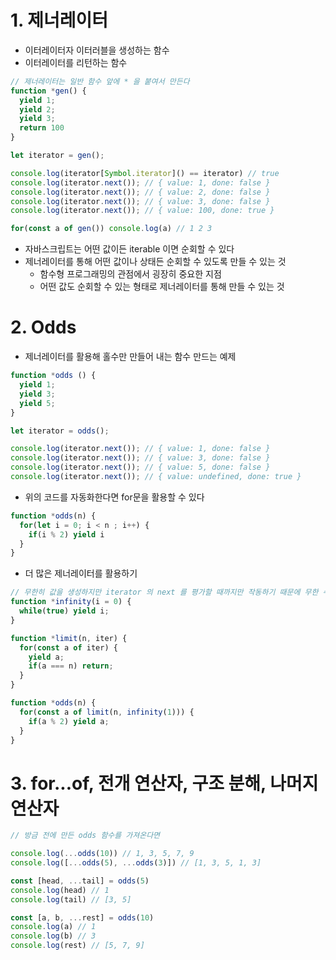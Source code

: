 # 1. 제너레이터
- 이터레이터자 이터러블을 생성하는 함수
- 이터레이터를 리턴하는 함수

```typescript
// 제너레이터는 일반 함수 앞에 * 을 붙여서 만든다
function *gen() {
  yield 1;
  yield 2;
  yield 3;
  return 100
}

let iterator = gen();

console.log(iterator[Symbol.iterator]() == iterator) // true
console.log(iterator.next()); // { value: 1, done: false }
console.log(iterator.next()); // { value: 2, done: false }
console.log(iterator.next()); // { value: 3, done: false }
console.log(iterator.next()); // { value: 100, done: true }

for(const a of gen()) console.log(a) // 1 2 3 
```

- 자바스크립트는 어떤 값이든 iterable 이면 순회할 수 있다
- 제너레이터를 통해 어떤 값이나 상태든 순회할 수 있도록 만들 수 있는 것
  - 함수형 프로그래밍의 관점에서 굉장히 중요한 지점
  - 어떤 값도 순회할 수 있는 형태로 제너레이터를 통해 만들 수 있는 것

# 2. Odds
- 제너레이터를 활용해 홀수만 만들어 내는 함수 만드는 예제
```typescript
function *odds () {
  yield 1;
  yield 3;
  yield 5;
}

let iterator = odds();

console.log(iterator.next()); // { value: 1, done: false }
console.log(iterator.next()); // { value: 3, done: false }
console.log(iterator.next()); // { value: 5, done: false }
console.log(iterator.next()); // { value: undefined, done: true }
```

- 위의 코드를 자동화한다면 for문을 활용할 수 있다
```typescript
function *odds(n) {
  for(let i = 0; i < n ; i++) {
    if(i % 2) yield i
  }
}
```

- 더 많은 제너레이터를 활용하기
```typescript
// 무한히 값을 생성하지만 iterator 의 next 를 평가할 때까지만 작동하기 때문에 무한 수열을 만들어낼 수 있다 
function *infinity(i = 0) {
  while(true) yield i;
}

function *limit(n, iter) {
  for(const a of iter) {
    yield a;
    if(a === n) return;
  }  
}

function *odds(n) {
  for(const a of limit(n, infinity(1))) {
    if(a % 2) yield a;
  }
}
```

# 3. for...of, 전개 연산자, 구조 분해, 나머지 연산자
```typescript
// 방금 전에 만든 odds 함수를 가져온다면

console.log(...odds(10)) // 1, 3, 5, 7, 9
console.log([...odds(5), ...odds(3)]) // [1, 3, 5, 1, 3]

const [head, ...tail] = odds(5)
console.log(head) // 1
console.log(tail) // [3, 5]

const [a, b, ...rest] = odds(10)
console.log(a) // 1
console.log(b) // 3
console.log(rest) // [5, 7, 9]
```
